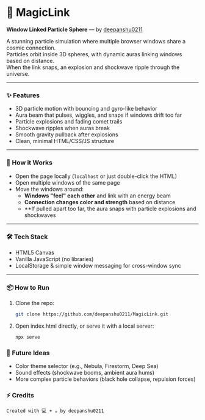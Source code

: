 # 🌌 MagicLink

**Window Linked Particle Sphere** — by [deepanshu0211](https://github.com/deepanshu0211)

A stunning particle simulation where multiple browser windows share a cosmic connection.  
Particles orbit inside 3D spheres, with dynamic auras linking windows based on distance.  
When the link snaps, an explosion and shockwave ripple through the universe.

---

### ✨ Features
- 3D particle motion with bouncing and gyro-like behavior
- Aura beam that pulses, wiggles, and snaps if windows drift too far
- Particle explosions and fading comet trails
- Shockwave ripples when auras break
- Smooth gravity pullback after explosions
- Clean, minimal HTML/CSS/JS structure

---

### 🚀 How it Works
- Open the page locally (`localhost` or just double-click the HTML)
- Open multiple windows of the same page
- Move the windows around:
  - **Windows "feel" each other** and link with an energy beam  
  - **Connection changes color and strength** based on distance  
  - **If pulled apart too far, the aura snaps with particle explosions and shockwaves

---

### 🛠️ Tech Stack
- HTML5 Canvas
- Vanilla JavaScript (no libraries)
- LocalStorage & simple window messaging for cross-window sync

---

### 📦 How to Run
1. Clone the repo:
   ```bash
   git clone https://github.com/deepanshu0211/MagicLink.git
2. Open index.html directly, or serve it with a local server:
    ```bash
    npx serve
### 🧠 Future Ideas
  - Color theme selector (e.g., Nebula, Firestorm, Deep Sea)
  - Sound effects (shockwave booms, ambient aura hums)
  - More complex particle behaviors (black hole collapse, repulsion forces)

### ⚡ Credits
    Created with 💻 + ☕ by deepanshu0211

